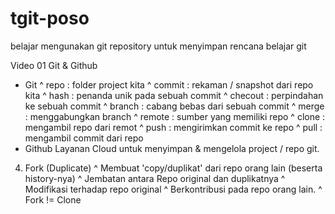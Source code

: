 # tgit-poso
belajar mengunakan git
repository untuk menyimpan rencana belajar git


Video
01 Git & Github
  * Git
    ^ repo : folder project kita
    ^ commit : rekaman / snapshot dari repo kita
    ^ hash : penanda unik pada sebuah commit
    ^ checout : perpindahan ke sebuah commit
    ^ branch : cabang bebas dari sebuah commit
    ^ merge : menggabungkan branch
    ^ remote : sumber yang memiliki repo
    ^ clone : mengambil repo dari remot
    ^ push : mengirimkan commit ke repo
    ^ pull : mengambil commit dari repo
   * Github
    Layanan Cloud untuk menyimpan & mengelola project / repo git.
04. Fork (Duplicate)
  ^ Membuat 'copy/duplikat' dari repo orang lain (beserta history-nya)
  ^ Jembatan antara Repo original dan duplikatnya
  ^ Modifikasi terhadap repo original
  ^ Berkontribusi pada repo orang lain.
  ^ Fork != Clone
